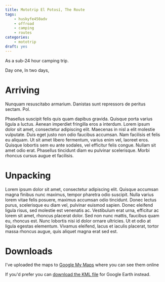 ```yaml
---
title: Mototrip El Potosí, The Route
tags:
    - huskyfe450adv
    - offroad
    - camping
    - routes
categories:
    - mototrip
draft: yes
---
```



As a sub-24 hour camping trip.

Day one, 
In two days, 


# Arriving
Nunquam resuscitabo armarium. Danistas sunt repressors de peritus sectam. Pol.


Phasellus suscipit felis quis quam dapibus gravida. Quisque porta varius ligula a luctus. Aenean imperdiet fringilla eros a interdum. Lorem ipsum dolor sit amet, consectetur adipiscing elit. Maecenas in nisl a elit molestie vulputate. Duis eget justo non odio faucibus accumsan. Nam facilisis et felis eu aliquam. Ut sit amet libero fermentum, varius enim vel, laoreet eros. Quisque lobortis sem eu ante sodales, vel efficitur felis congue. Nullam sit amet odio erat. Phasellus tincidunt diam eu pulvinar scelerisque. Morbi rhoncus cursus augue et facilisis.

# Unpacking

Lorem ipsum dolor sit amet, consectetur adipiscing elit. Quisque accumsan magna finibus nunc maximus, tempor pharetra odio suscipit. Nulla varius lorem vitae felis posuere, maximus accumsan odio tincidunt. Donec lectus purus, scelerisque eu diam vel, pulvinar euismod sapien. Donec eleifend ligula risus, sed molestie est venenatis ac. Vestibulum erat urna, efficitur ac lorem sit amet, rhoncus placerat dolor. Sed non nunc mattis, faucibus quam eu, rhoncus est. Nunc lobortis nisi id dolor ornare ultricies. Ut et odio at ligula egestas elementum. Vivamus eleifend, lacus et iaculis placerat, tortor massa rhoncus augue, quis aliquet magna erat sed est.


# Downloads
I've uploaded the maps to [Google My Maps](https://drive.google.com/open?id=1-hYJSSARUuTwuwRKL6jFlq_YDRxJ3s9O&usp=sharing) where you can see them online


If you'd prefer you can [download the KML file](/downloads/) for Google Earth instead.
